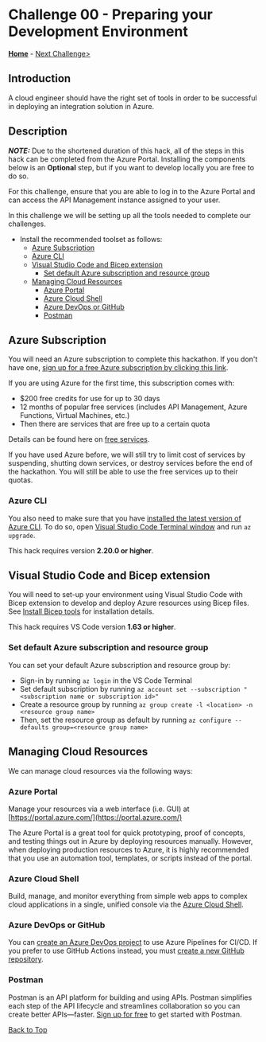 # Challenge 00 - Preparing your Development Environment

**[Home](../README.md)** - [Next Challenge>](./Challenge-01.md)

## Introduction

A cloud engineer should have the right set of tools in order to be successful in deploying an integration solution in Azure.

## Description

**_NOTE:_** Due to the shortened duration of this hack, all of the steps in this hack can be completed from the Azure Portal.  Installing the components below is an **Optional** step, but if you want to develop locally you are free to do so.

For this challenge, ensure that you are able to log in to the Azure Portal and can access the API Management instance assigned to your user.

In this challenge we will be setting up all the tools needed to complete our challenges.

- Install the recommended toolset as follows:
  - [Azure Subscription](#azure-subscription)
  - [Azure CLI](#azure-cli)
  - [Visual Studio Code and Bicep extension](#visual-studio-code-and-bicep-extension)
    - [Set default Azure subscription and resource group](#set-default-azure-subscription-and-resource-group)
  - [Managing Cloud Resources](#managing-cloud-resources)
    - [Azure Portal](#azure-portal)
    - [Azure Cloud Shell](#azure-cloud-shell)
    - [Azure DevOps or GitHub](#azure-devops-or-github)
    - [Postman](#postman)

## Azure Subscription

You will need an Azure subscription to complete this hackathon. If you don't have one, [sign up for a free Azure subscription by clicking this link](https://azure.microsoft.com/en-us/free/).

If you are using Azure for the first time, this subscription comes with:

- \$200 free credits for use for up to 30 days
- 12 months of popular free services (includes API Management, Azure Functions, Virtual Machines, etc.)
- Then there are services that are free up to a certain quota

Details can be found here on [free services](https://azure.microsoft.com/en-us/free/).

If you have used Azure before, we will still try to limit cost of services by suspending, shutting down services, or destroy services before the end of the hackathon. You will still be able to use the free services up to their quotas.

### Azure CLI

You also need to make sure that you have [installed the latest version of Azure CLI](https://docs.microsoft.com/en-us/cli/azure/install-azure-cli). To do so, open [Visual Studio Code Terminal window](https://code.visualstudio.com/docs/editor/integrated-terminal) and run ```az upgrade```.

This hack requires version **2.20.0 or higher**.

## Visual Studio Code and Bicep extension

You will need to set-up your environment using Visual Studio Code with Bicep extension to develop and deploy Azure resources using Bicep files. See [Install Bicep tools](https://docs.microsoft.com/en-us/azure/azure-resource-manager/bicep/install) for installation details.

This hack requires VS Code version **1.63 or higher**.

### Set default Azure subscription and resource group

You can set your default Azure subscription and resource group by:

- Sign-in by running ```az login``` in the VS Code Terminal
- Set default subscription by running ```az account set --subscription "<subscription name or subscription id>"```
- Create a resource group by running ```az group create -l <location> -n <resource group name>```
- Then, set the resource group as default by running ```az configure --defaults group=<resource group name>```

## Managing Cloud Resources

We can manage cloud resources via the following ways:

### Azure Portal

Manage your resources via a web interface (i.e. GUI) at [https://portal.azure.com/](https://portal.azure.com/)

The Azure Portal is a great tool for quick prototyping, proof of concepts, and testing things out in Azure by deploying resources manually. However, when deploying production resources to Azure, it is highly recommended that you use an automation tool, templates, or scripts instead of the portal.

### Azure Cloud Shell

Build, manage, and monitor everything from simple web apps to complex cloud applications in a single, unified console via the [Azure Cloud Shell](https://shell.azure.com/).

### Azure DevOps or GitHub

You can [create an Azure DevOps project](https://docs.microsoft.com/en-us/azure/devops/organizations/projects/create-project?view=azure-devops&tabs=browser) to use Azure Pipelines for CI/CD.  If you prefer to use GitHub Actions instead, you must [create a new GitHub repository](https://docs.github.com/en/get-started/quickstart/create-a-repo).

### Postman

Postman is an API platform for building and using APIs. Postman simplifies each step of the API lifecycle and streamlines collaboration so you can create better APIs—faster.  [Sign up for free](https://identity.getpostman.com/signup?_ga=2.238632832.125996110.1654669428-421004685.1654669428) to get started with Postman.

[Back to Top](#challenge-00---preparing-your-development-environment)
